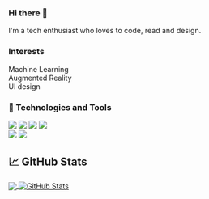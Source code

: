 ### Hi there 👋

I'm a tech enthusiast who loves to code, read and design.

### Interests

Machine Learning
<br>
Augmented Reality
<br>
UI design

### 🔧 Technologies and Tools

![](https://img.shields.io/badge/Code-Python-informational?style=flat&logo=python&logoColor=white&color=2bbc8a)
![](https://img.shields.io/badge/Code-HTML-informational?style=flat&logo=HTML&logoColor=white&color=2bbc8a)
![](https://img.shields.io/badge/Code-CSS-informational?style=flat&logo=CSS&logoColor=white&color=2bbc8a)
![](https://img.shields.io/badge/Code-SQL-informational?style=flat&logo=SQL&logoColor=white&color=2bbc8a)
<br>
![](https://img.shields.io/badge/Framework-Django-informational?style=flat&logo=Django&logoColor=white&color=2bbc8a)
![](https://img.shields.io/badge/Tools-MySQL-informational?style=flat&logo=MySQL&logoColor=white&color=2bbc8a)


## &#x1f4c8; GitHub Stats

<a href="https://github.com/rx112358/rx112358">
  <img align="center" src="https://github-readme-stats.vercel.app/api/top-langs/?username=rx112358&hide=css,shell&title_color=ffffff&text_color=c9cacc&icon_color=2bbc8a&bg_color=1d1f21" />
</a>
<a href="https://github.com/rx112358/rx112358">
  <img align="center" src="https://github-readme-stats.vercel.app/api?username=rx112358&show_icons=true&line_height=27&count_private=true&title_color=ffffff&text_color=c9cacc&icon_color=2bbc8a&bg_color=1d1f21" alt="GitHub Stats" />
</a>
